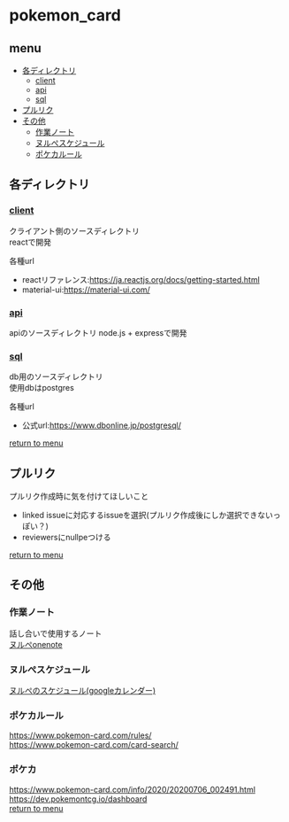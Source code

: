 # pokemon_card
## menu
* [各ディレクトリ](#各ディレクトリ)
    *  [client](#client)
    *  [api](#api)
    *  [sql](#sql)
* [プルリク](#プルリク)
* [その他](#その他)
    * [作業ノート](#作業ノート)
    * [ヌルぺスケジュール](#ヌルぺスケジュール)
    * [ポケカルール](#ポケカルール)

## 各ディレクトリ
### [client](https://github.com/nullpe1994/pokemon_card/tree/main/client)
クライアント側のソースディレクトリ  
reactで開発  
  
各種url  
* reactリファレンス:https://ja.reactjs.org/docs/getting-started.html  
* material-ui:https://material-ui.com/
### [api](https://github.com/nullpe1994/pokemon_card/tree/main/api)
apiのソースディレクトリ
node.js + expressで開発
### [sql](https://github.com/nullpe1994/pokemon_card/tree/main/sql)
db用のソースディレクトリ  
使用dbはpostgres  
  
各種url
* 公式url:https://www.dbonline.jp/postgresql/
  
[return to menu](#menu)

## プルリク
プルリク作成時に気を付けてほしいこと
* linked issueに対応するissueを選択(プルリク作成後にしか選択できないっぽい？)
* reviewersにnullpeつける
  
[return to menu](#menu)

## その他
### 作業ノート
話し合いで使用するノート  
[ヌルぺonenote](https://1drv.ms/u/s!AiTZjW_MrWtrgb5Oe7Ni3eTxgP3Y0g?e=JTtm46)

###  ヌルぺスケジュール
[ヌルぺのスケジュール(googleカレンダー)](https://calendar.google.com/calendar/u/0?cid=bnVsbHBlLmRvdGFAZ21haWwuY29t)

### ポケカルール
https://www.pokemon-card.com/rules/  
https://www.pokemon-card.com/card-search/  

### ポケカ
https://www.pokemon-card.com/info/2020/20200706_002491.html  
https://dev.pokemontcg.io/dashboard  
[return to menu](#menu)
